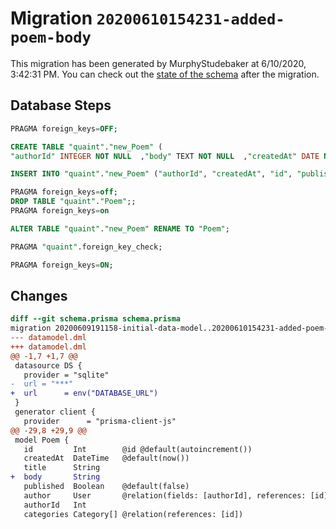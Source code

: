 # Migration `20200610154231-added-poem-body`

This migration has been generated by MurphyStudebaker at 6/10/2020, 3:42:31 PM.
You can check out the [state of the schema](./schema.prisma) after the migration.

## Database Steps

```sql
PRAGMA foreign_keys=OFF;

CREATE TABLE "quaint"."new_Poem" (
"authorId" INTEGER NOT NULL  ,"body" TEXT NOT NULL  ,"createdAt" DATE NOT NULL DEFAULT CURRENT_TIMESTAMP ,"id" INTEGER NOT NULL  PRIMARY KEY AUTOINCREMENT,"published" BOOLEAN NOT NULL DEFAULT false ,"title" TEXT NOT NULL  ,FOREIGN KEY ("authorId") REFERENCES "User"("id") ON DELETE CASCADE ON UPDATE CASCADE)

INSERT INTO "quaint"."new_Poem" ("authorId", "createdAt", "id", "published", "title") SELECT "authorId", "createdAt", "id", "published", "title" FROM "quaint"."Poem"

PRAGMA foreign_keys=off;
DROP TABLE "quaint"."Poem";;
PRAGMA foreign_keys=on

ALTER TABLE "quaint"."new_Poem" RENAME TO "Poem";

PRAGMA "quaint".foreign_key_check;

PRAGMA foreign_keys=ON;
```

## Changes

```diff
diff --git schema.prisma schema.prisma
migration 20200609191158-initial-data-model..20200610154231-added-poem-body
--- datamodel.dml
+++ datamodel.dml
@@ -1,7 +1,7 @@
 datasource DS {
   provider = "sqlite"
-  url = "***"
+  url      = env("DATABASE_URL")
 }
 generator client {
   provider      = "prisma-client-js"
@@ -29,8 +29,9 @@
 model Poem {
   id         Int        @id @default(autoincrement())
   createdAt  DateTime   @default(now())
   title      String
+  body       String
   published  Boolean    @default(false)
   author     User       @relation(fields: [authorId], references: [id])
   authorId   Int
   categories Category[] @relation(references: [id])
```



